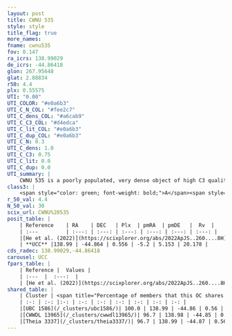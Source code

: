 ```yaml
---
layout: post
title: CWNU 535
style: style
title_flag: true
more_names: 
fname: cwnu535
fov: 0.147
ra_icrs: 138.99029
de_icrs: -44.86418
glon: 267.95648
glat: 2.88834
r50: 4.4
plx: 0.55575
UTI: "0.00"
UTI_COLOR: "#e0a6b3"
UTI_C_N_COL: "#fee2c7"
UTI_C_dens_COL: "#a6cab9"
UTI_C_C3_COL: "#d4edca"
UTI_C_lit_COL: "#e0a6b3"
UTI_C_dup_COL: "#e0a6b3"
UTI_C_N: 0.3
UTI_C_dens: 1.0
UTI_C_C3: 0.75
UTI_C_lit: 0.0
UTI_C_dup: 0.0
UTI_summary: |
    CWNU 535 is a poorly populated, very dense object of high C3 quality. It was recently reported in the literature.<br><br><span style="color: #99180f; font-weight: bold;">Warning: </span>This is very likely a duplicate object, which shares a large percentage of members with at least one previously reported entry.
class3: |
    <span style="color: green; font-weight: bold;">A</span><span style="color: #FFC300; font-weight: bold;">B</span>
r_50_val: 4.4
N_50_val: 30
scix_url: CWNU%20535
posit_table: |
    | Reference    | RA    | DEC   | Plx  | pmRA  | pmDE   |  Rv  |
    | :---         | :---: | :---: | :---: | :---: | :---: | :---: |
    |[He et al. (2022)](https://scixplorer.org/abs/2022ApJS..260....8H) | 139.021 | -44.869 | 0.56 | -5.2 | 5.15 | -- |
    | **UCC** |138.99 | -44.864 | 0.556 | -5.2 | 5.153 | 20.178 | 
cds_radec: 138.99029,-44.86418
carousel: UCC
fpars_table: |
    | Reference |  Values |
    | :---  |  :---:  |
    | [He et al. (2022)](https://scixplorer.org/abs/2022ApJS..260....8H) | `AG=0.9, m-M=11.25, logAge=7.4, Z=0.02` |
shared_table: |
    | Cluster | <span title="Percentage of members that this OC shares with the ones listed">%</span>   | RA   | DEC   | Plx   | pmRA  | pmDE  | Rv | UTI |
    | :-: | :-: |:-: | :-: | :-: | :-: | :-: | :-: | :-: |
    |[UBC 1586](/_clusters/ubc1586/)| 100.0 | 138.99 | -44.86 | 0.56 | -5.2 | 5.15 | 20.18 |0.36 |
    |[CWWDL 13965](/_clusters/cwwdl13965/)| 96.7 | 138.98 | -44.85 | 0.55 | -5.19 | 5.14 | 20.18 |0.14 |
    |[Theia 3337](/_clusters/theia3337/)| 96.7 | 138.99 | -44.87 | 0.56 | -5.2 | 5.15 | 20.18 |0.04 |
---
```

